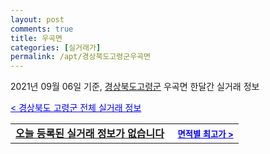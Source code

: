 ```yaml
---
layout: post
comments: true
title: 우곡면
categories: [실거래가]
permalink: /apt/경상북도고령군우곡면
---
```


2021년 09월 06일 기준, <a href="/apt/경상북도고령군">경상북도고령군</a> 우곡면 한달간 실거래 정보

<a style="color: blue;" href="/apt/경상북도고령군">< 경상북도 고령군 전체 실거래 정보</a>
<!---- start ---->
<table>
  <tr>
    <td colspan="4" style="font-weight: bold;"><a href="/apt/경상북도고령군우곡면{name_without_space}">오늘 등록된 실거래 정보가 없습니다</a> &nbsp;&nbsp;&nbsp; <a style="color: blue; font-size: smaller;" href="/apt/경상북도고령군우곡면{name_without_space}">면적별 최고가 ></a></td>
  </tr>
    
</table>
<!---- end ---->
    